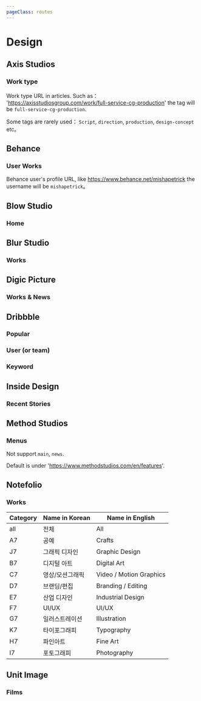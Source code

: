 ```yaml
---
pageClass: routes
---
```


# Design

## Axis Studios

### Work type

<RouteEn author="MisteryMonster" example="/axis-studios/work/full-service-cg-production" path="/axis-studios/:type/:tag?" :paramsDesc="['`work`, `blog`', 'Work type URL: `compositing`, `full-service-cg-production`, `vfx-supervision`, `realtime`, `art-direction`, `animation`']">

Work type URL in articles. Such as： 'https://axisstudiosgroup.com/work/full-service-cg-production' the tag will be `full-service-cg-production`.

Some tags are rarely used： `Script`, `direction`, `production`, `design-concept` etc。

</RouteEn>

## Behance

### User Works

<RouteEn author="MisteryMonster" example="/behance/mishapetrick" path="/behance/:user/:type?" :paramsDesc="['username', 'type, `projects` or `appreciated`, `projects` by default']" radar="1">

Behance user's profile URL, like <https://www.behance.net/mishapetrick> the username will be `mishapetrick`。

</RouteEn>

## Blow Studio

### Home

<RouteEn author="MisteryMonster" example="/blow-studio" path="/blow-studio" />

## Blur Studio

### Works

<RouteEn author="MisteryMonster" example="/blur-studio" path="/blur-studio" />

## Digic Picture

### Works & News

<RouteEn author="MisteryMonster" example="/digic-pictures/works/real-time-engine" path="/digic-pictures/:menu/:tag?" :paramsDesc="['`news`, `works`', 'Under WORK types: `/game-cinematics`, `/feature`, `/making-of`, `/commercials-vfx`, `/real-time-engine`']" />

## Dribbble

### Popular

<RouteEn path="/dribbble/popular/:timeframe?" example="/dribbble/popular" :paramsDesc="['support the following values: week, month, year and ever']" />

### User (or team)

<RouteEn path="/dribbble/user/:name" example="/dribbble/user/google" :paramsDesc="['username, available in user\'s homepage URL']" />

### Keyword

<RouteEn path="/dribbble/keyword/:keyword" example="/dribbble/keyword/player" :paramsDesc="['desired keyword']" />

## Inside Design

### Recent Stories

<RouteEn author="miaoyafeng" example="/invisionapp/inside-design" path="/invisionapp/inside-design">
</RouteEn>

## Method Studios

### Menus

<RouteEn author="MisteryMonster" path="/method-studios/:menu?" example="/method-studios/games" :paramsDesc="['URL behind /en: `features`, `advertising`, `episodic`, `games`, `methodmade`']">

Not support `main`, `news`.

Default is under 'https://www.methodstudios.com/en/features'.

</RouteEn>

## Notefolio

### Works

<RouteEn author="nczitzk" example="/notefolio" path="/notefolio/:caty?/:order?/:time?/:query?" :paramsDesc="['Category, see below, `all` by default', 'Order, `pick` as Notefolio Pick, `newest` as Newest, `noted` as Noted, `pick` by default', 'Time, `all` as All the time, `day` as Latest 24 hours, `week` as Latest week, `month` as Latest month, `month3` as Latest 3 months, `all` by default', 'Keyword, empty by default']">

| Category | Name in Korean | Name in English |
| -------- | -------------- | --------------- |
| all | 전체 | All |
| A7 | 공예 | Crafts |
| J7 | 그래픽 디자인 | Graphic Design |
| B7 | 디지털 아트 | Digital Art |
| C7 | 영상/모션그래픽 | Video / Motion Graphics |
| D7 | 브랜딩/편집 | Branding / Editing |
| E7 | 산업 디자인 | Industrial Design |
| F7 | UI/UX | UI/UX |
| G7 | 일러스트레이션 | Illustration |
| K7 | 타이포그래피 | Typography |
| H7 | 파인아트 | Fine Art |
| I7 | 포토그래피 | Photography |

</RouteEn>

## Unit Image

### Films

<RouteEn author="MisteryMonster" example="/unit-image/films/vfx" path="/unit-image/films/:type?" :paramsDesc="['Films type，`vfx`, `game-trailer`, `animation`, `commercials`, `making-of`']"/>
